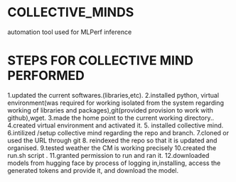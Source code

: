 # COLLECTIVE_MINDS
automation tool used for MLPerf inference
# STEPS  FOR  COLLECTIVE MIND PERFORMED
1.updated the current softwares.(libraries,etc).
2.installed python, virtual environment(was required for working isolated from the system regarding working of libraries and packages),git(provided provision to work with github),wget.
3.made the home point to the current working directory..
4.created virtual environment and activated it.
5. installed collective mind.
6.intilized /setup collective mind regarding the repo and branch.
7.cloned or used the URL through git
8. reindexed the repo so that it is updated and organised.
9.tested weather the CM is working precisely
10.created the run.sh script .
11.granted permission to run and ran it.
12.downloaded models from hugging face by process of logging in,installing, access the generated tokens and provide it, and download the model.
